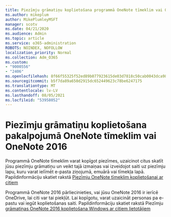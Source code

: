 ```yaml
---
title: Piezīmju grāmatiņu koplietošana programmā OneNote tīmeklim vai OneNote 2016
ms.author: mikeplum
author: MikePlumleyMSFT
manager: scotv
ms.date: 04/21/2020
ms.audience: Admin
ms.topic: article
ms.service: o365-administration
ROBOTS: NOINDEX, NOFOLLOW
localization_priority: Normal
ms.collection: Adm_O365
ms.custom:
- "9000556"
- "2406"
ms.openlocfilehash: 8f66f55325f52ed89b077923615de03d7818c50cab0043dca98aadca3e725bc8
ms.sourcegitcommit: b5f7da89a650d2915dc652449623c78be6247175
ms.translationtype: MT
ms.contentlocale: lv-LV
ms.lasthandoff: 08/05/2021
ms.locfileid: "53958052"
---
```

# <a name="share-notebooks-in-onenote-for-the-web-or-onenote-2016"></a>Piezīmju grāmatiņu koplietošana pakalpojumā OneNote tīmeklim vai OneNote 2016

Programmā OneNote tīmeklim varat kopīgot piezīmes, uzaicinot citus skatīt jūsu piezīmju grāmatiņu un veikt tajā izmaiņas vai izveidojot saiti uz piezīmju lapu, kuru varat ielīmēt e-pasta ziņojumā, emuārā vai tīmekļa lapā. Papildinformāciju skatiet rakstā [Piezīmju OneNote tīmeklim koplietošanai ar citiem](https://support.office.com/article/D3481FBE-E06C-4883-B7E9-B2EE9F38AED3)

Programmā OneNote 2016 pārliecinieties, vai jūsu OneNote 2016 ir ierīcē OneDrive, lai citi var tai piekļūt. Lai kopīgotu, varat uzaicināt personas pa e-pastu vai iegūt koplietošanas saiti. Papildinformāciju skatiet rakstā Piezīmju [grāmatiņas OneNote 2016 koplietošana Windows ar citiem lietotājiem](https://support.office.com/article/d14b6033-7a95-4536-9216-bb0a5e0f8285)